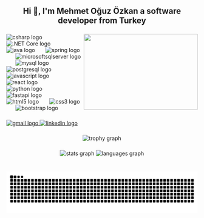 <h2 align="center">Hi 👋, I'm Mehmet Oğuz Özkan a software developer from Turkey</h2>

###

<img align="right" height="200" width="300" style="max-width:none;" src="https://media0.giphy.com/media/v1.Y2lkPTc5MGI3NjExanVpbXBqczhtbjM5MG41ZTBqNXY5NGpnZWNheGd3NjNjMDdxd3loYiZlcD12MV9pbnRlcm5hbF9naWZfYnlfaWQmY3Q9Zw/CrFLL3CnRpw5ddlBMm/giphy.webp"  />

###

<div align="left">
  <img
    src="https://cdn.jsdelivr.net/gh/devicons/devicon/icons/csharp/csharp-original.svg"
    alt="csharp logo"
    width="60"
    height="40"
    style="max-width: none;"
  />
  <img width="20" />
  <img
    src="https://cdn.jsdelivr.net/gh/devicons/devicon/icons/dotnetcore/dotnetcore-original.svg"
    alt=".NET Core logo"
    width="60"
    height="40"
    style="max-width: none;"
  />
  <img width="20" />
  <img
    src="https://cdn.jsdelivr.net/gh/devicons/devicon/icons/java/java-original.svg"
    alt="java logo"
    width="60"
    height="40"
    style="max-width: none;"
  />
  <img width="20" />
  <img
    src="https://cdn.jsdelivr.net/gh/devicons/devicon/icons/spring/spring-original.svg"
    alt="spring logo"
    width="60"
    height="40"
    style="max-width: none;"
  />
  <img width="20" />
  <img
    src="https://cdn.jsdelivr.net/gh/devicons/devicon/icons/microsoftsqlserver/microsoftsqlserver-original.svg"
    alt="microsoftsqlserver logo"
    width="60"
    height="40"
    style="max-width: none;"
  />
  <img width="20" />
  <img
    src="https://cdn.jsdelivr.net/gh/devicons/devicon/icons/mysql/mysql-original.svg"
    alt="mysql logo"
    width="60"
    height="40"
    style="max-width: none;"
  />
  <img width="20" />
  <img
    src="https://cdn.jsdelivr.net/gh/devicons/devicon/icons/postgresql/postgresql-original.svg"
    alt="postgresql logo"
    width="60"
    height="40"
    style="max-width: none;"
  />
  <img width="20" />
  <img
    src="https://cdn.jsdelivr.net/gh/devicons/devicon/icons/javascript/javascript-original.svg"
    alt="javascript logo"
    width="60"
    height="40"
    style="max-width: none;"
  />
  <img width="20" />
  <img
    src="https://cdn.jsdelivr.net/gh/devicons/devicon/icons/react/react-original.svg"
    alt="react logo"
    width="60"
    height="40"
    style="max-width: none;"
  />
  <img width="20" />
  <img
    src="https://cdn.jsdelivr.net/gh/devicons/devicon/icons/python/python-original.svg"
    alt="python logo"
    width="60"
    height="40"
    style="max-width: none;"
  />
  <img width="20" />
  <img
    src="https://cdn.jsdelivr.net/gh/devicons/devicon/icons/fastapi/fastapi-original.svg"
    alt="fastapi logo"
    width="60"
    height="40"
    style="max-width: none;"
  />
  <img width="20" />
  <img
    src="https://cdn.jsdelivr.net/gh/devicons/devicon/icons/html5/html5-original.svg"
    alt="html5 logo"
    width="60"
    height="40"
    style="max-width: none;"
  />
  <img width="20" />
  <img
    src="https://cdn.jsdelivr.net/gh/devicons/devicon/icons/css3/css3-original.svg"
    alt="css3 logo"
    width="60"
    height="40"
    style="max-width: none;"
  />
  <img width="20" />
  <img
    src="https://cdn.jsdelivr.net/gh/devicons/devicon/icons/bootstrap/bootstrap-original.svg"
    alt="bootstrap logo"
    width="60"
    height="40"
    style="max-width: none;"
  />
</div>


###

<div align="left">
  <a href="mehmetouz9921@gmail.com" target="_blank">
    <img src="https://img.shields.io/static/v1?message=Gmail&logo=gmail&label=&color=D14836&logoColor=white&labelColor=&style=for-the-badge" height="90" width="250" style="max-width: none;" alt="gmail logo"  />
  </a>
  <a href="www.linkedin.com/in/mehmet-oğuz-özkan-774402211" target="_blank">
    <img src="https://img.shields.io/static/v1?message=LinkedIn&logo=linkedin&label=&color=0077B5&logoColor=white&labelColor=&style=for-the-badge" height="90" width="250" style="max-width: none;" alt="linkedin logo"  />
  </a>
</div>

###

<div align="center">
  <img src="https://github-profile-trophy.vercel.app?username=mehmetoguzozkan&theme=nord&column=-1&row=1&margin-w=8&margin-h=8&no-bg=false&no-frame=true&order=4" height="150" alt="trophy graph"  />
</div>

###

<div align="center">
  <img src="https://github-readme-stats.vercel.app/api?username=mehmetoguzozkan&hide_title=false&hide_rank=false&show_icons=true&include_all_commits=true&count_private=true&disable_animations=false&theme=shades-of-purple&locale=en&hide_border=false" height="175" width="370" style="max-width: none;" alt="stats graph"  />
  <!-- <img src="https://streak-stats.demolab.com?user=mehmetoguzozkan&locale=en&mode=daily&theme=shades-of-purple&hide_border=false&border_radius=5" height="175" alt="streak graph"  /> -->
  <img src="https://github-readme-stats.vercel.app/api/top-langs?username=mehmetoguzozkan&locale=en&hide_title=false&layout=compact&card_width=320&langs_count=5&theme=shades-of-purple&hide_border=false" height="175" width="300" style="max-width: none;" alt="languages graph"  />
</div>

###

<br clear="both">

<img src="https://github.com/MehmetOguzOzkan/MehmetOguzOzkan/blob/output/snake.svg" alt="Snake animation" />

###
